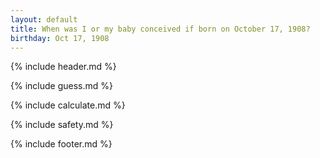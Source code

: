 ```yaml
---
layout: default
title: When was I or my baby conceived if born on October 17, 1908?
birthday: Oct 17, 1908
---
```


{% include header.md %}

{% include guess.md %}

{% include calculate.md %}

{% include safety.md %}

{% include footer.md %}



